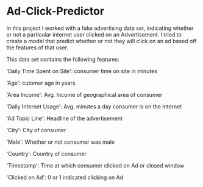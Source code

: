 # Ad-Click-Predictor
In this project I worked with a fake advertising data set, indicating whether or not a particular internet user clicked on an Advertisement. I tried to create a model that predict whether or not they will click on an ad based off the features of that user.

This data set contains the following features:

'Daily Time Spent on Site': consumer time on site in minutes

'Age': cutomer age in years

'Area Income': Avg. Income of geographical area of consumer

'Daily Internet Usage': Avg. minutes a day consumer is on the internet

'Ad Topic Line': Headline of the advertisement

'City': City of consumer

'Male': Whether or not consumer was male

'Country': Country of consumer

'Timestamp': Time at which consumer clicked on Ad or closed window

'Clicked on Ad': 0 or 1 indicated clicking on Ad
